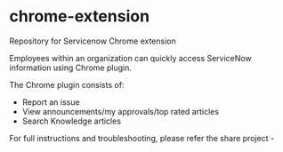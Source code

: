 # chrome-extension
Repository for Servicenow Chrome extension

Employees within an organization can quickly access ServiceNow information using Chrome plugin. 

The Chrome plugin consists of:  
 - Report an issue
 - View announcements/my approvals/top rated articles
 - Search Knowledge articles

For full instructions and troubleshooting, please refer the share project - 

